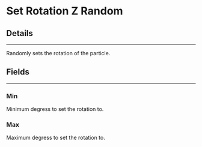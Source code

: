 # Set Rotation Z Random

## Details

---

Randomly sets the rotation of the particle.

## Fields

---

### Min

Minimum degress to set the rotation to.

### Max

Maximum degress to set the rotation to.
